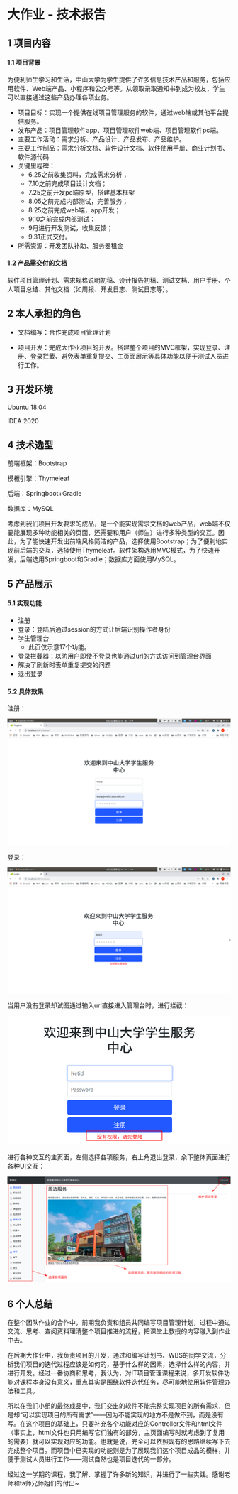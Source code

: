 大作业 - 技术报告
=================

1 项目内容
----------

#### 1.1 项目背景

为便利师生学习和生活，中山大学为学生提供了许多信息技术产品和服务，包括应用软件、Web端产品、小程序和公众号等。从领取录取通知书到成为校友，学生可以直接通过这些产品办理各项业务。

- 项目目标：实现一个提供在线项目管理服务的软件，通过web端或其他平台提供服务。
- 发布产品：项目管理软件app、项目管理软件web端、项目管理软件pc端。
- 主要工作活动：需求分析、产品设计、产品发布、产品维护。
- 主要工作制品：需求分析文档、软件设计文档、软件使用手册、商业计划书、软件源代码
- 关键里程碑：
	- 6.25之前收集资料，完成需求分析；
	- 7.10之前完成项目设计文档；
	- 7.25之前开发pc端原型，搭建基本框架
	- 8.05之前完成内部测试，完善服务；
	- 8.25之前完成web端，app开发；
	- 9.10之前完成内部测试；
	- 9月进行开发测试，收集反馈；
	- 9.31正式交付。
- 所需资源：开发团队补助、服务器租金

#### 1.2 产品需交付的文档

软件项目管理计划、需求规格说明初稿、设计报告初稿、测试文档、用户手册、个人项目总结、其他文档（如周报、开发日志、测试日志等）。

2 本人承担的角色
----------------

- 文档编写：合作完成项目管理计划

- 项目开发：完成大作业项目的开发。搭建整个项目的MVC框架，实现登录、注册、登录拦截、避免表单重复提交、主页面展示等具体功能以便于测试人员进行工作。

3 开发环境
----------

Ubuntu 18.04

IDEA 2020

4 技术选型
----------

前端框架：Bootstrap

模板引擎：Thymeleaf

后端：Springboot+Gradle

数据库：MySQL

考虑到我们项目开发要求的成品，是一个能实现需求文档的web产品，web端不仅要能展现多种功能相关的页面，还需要和用户（师生）进行多种类型的交互。因此，为了能快速开发出前端风格简洁的产品，选择使用Bootstrap；为了便利地实现前后端的交互，选择使用Thymeleaf。软件架构选用MVC模式，为了快速开发，后端选用Springboot和Gradle；数据库方面使用MySQL。

5 产品展示
----------

#### 5.1 实现功能

- 注册
- 登录：登陆后通过session的方式让后端识别操作者身份
- 学生管理台
	- 此页仅示意17个功能。
- 登录拦截器：以防用户即使不登录也能通过url的方式访问到管理台界面
- 解决了刷新时表单重复提交的问题
- 退出登录

#### 5.2 具体效果

注册：

![image-20200802194341845](img/image-20200802194341845.png)



登录：

![image-20200802194444582](img/image-20200802194444582.png)

当用户没有登录却试图通过输入url直接进入管理台时，进行拦截：

![image-20200802194618970](img/image-20200802194618970.png)

进行各种交互的主页面，左侧选择各项服务，右上角退出登录，余下整体页面进行各种UI交互：

![image-20200802195236008](img/image-20200802195236008.png)

6 个人总结
----------

在整个团队作业的合作中，前期我负责和组员共同编写项目管理计划，过程中通过交流、思考、查阅资料理清整个项目推进的流程，把课堂上教授的内容融入到作业中去。

在后期大作业中，我负责项目的开发，通过和编写计划书、WBS的同学交流，分析我们项目的迭代过程应该是如何的，基于什么样的因素，选择什么样的内容，并进行开发。经过一番协商和思考，我认为，对IT项目管理课程来说，多开发软件功能对课程本身没有意义，重点其实是围绕软件迭代任务，尽可能地使用软件管理办法和工具。

所以在我们小组的最终成品中，我们交出的软件不能完整实现项目的所有需求，但是却“可以实现项目的所有需求”——因为不能实现的地方不是做不到，而是没有写。在这个项目的基础上，只要补充各个功能对应的Controller文件和html文件（事实上，html文件也只用编写它们独有的部分，主页面编写时就考虑到了复用的需要）就可以实现对应的功能。也就是说，完全可以依照现有的思路继续写下去完成整个项目。而项目中已实现的功能则是为了展现我们这个项目成品的模样，并便于测试人员进行工作——测试自然也是项目迭代的一部分。

经过这一学期的课程，我了解、掌握了许多新的知识，并进行了一些实践。感谢老师和ta师兄师姐们的付出~
